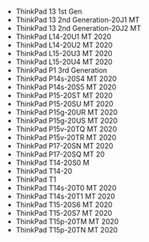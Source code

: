 - ThinkPad 13 1st Gen
- ThinkPad 13 2nd Generation-20J1 MT
- ThinkPad 13 2nd Generation-20J2 MT
- ThinkPad L14-20U1 MT 2020
- ThinkPad L14-20U2 MT 2020
- ThinkPad L15-20U3 MT 2020
- ThinkPad L15-20U4 MT 2020
- ThinkPad P1 3rd Generation
- ThinkPad P14s-20S4 MT 2020
- ThinkPad P14s-20S5 MT 2020
- ThinkPad P15-20ST MT 2020
- ThinkPad P15-20SU MT 2020
- ThinkPad P15g-20UR MT 2020
- ThinkPad P15g-20US MT 2020
- ThinkPad P15v-20TQ MT 2020
- ThinkPad P15v-20TR MT 2020
- ThinkPad P17-20SN MT 2020
- ThinkPad P17-20SQ MT 20
- ThinkPad T14-20S0 M
- ThinkPad T14-20
- ThinkPad T1
- ThinkPad T14s-20T0 MT 2020
- ThinkPad T14s-20T1 MT 2020
- ThinkPad T15-20S6 MT 2020
- ThinkPad T15-20S7 MT 2020
- ThinkPad T15p-20TM MT 2020
- ThinkPad T15p-20TN MT 2020